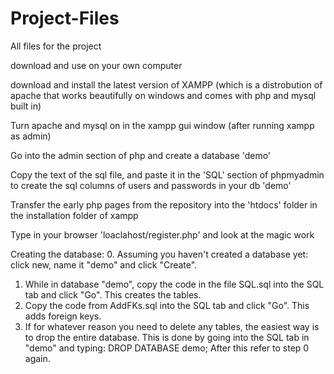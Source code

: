 # Project-Files
All files for the project

download and use on your own computer

download and install the latest version of XAMPP
(which is a distrobution of apache that works beautifully on windows and comes with php and mysql built in)

Turn apache and mysql on in the xampp gui window (after running xampp as admin)

Go into the admin section of php and create a database 'demo'

Copy the text of the sql file, and paste it in the 'SQL' section of phpmyadmin
to create the sql columns of users and passwords in your db 'demo'

Transfer the early php pages from the repository into the 'htdocs' folder in the installation folder of xampp

Type in your browser 'loaclahost/register.php' and look at the magic work

Creating the database:
0. Assuming you haven't created a database yet: click new, name it "demo" and click "Create".
1. While in database "demo", copy the code in the file SQL.sql into the SQL tab and click "Go". This creates the tables.
2. Copy the code from AddFKs.sql into the SQL tab and click "Go". This adds foreign keys.
3. If for whatever reason you need to delete any tables, the easiest way is to drop the entire database. This is done by going into the SQL tab in "demo" and typing: 
DROP DATABASE demo;
After this refer to step 0 again.
